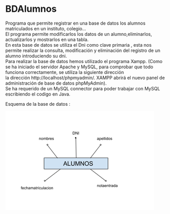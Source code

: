 # BDAlumnos

Programa que permite registrar en una base de datos los alumnos matriculados en un instituto, colegio...  
El programa permite modificarlos los datos de un alumno,eliminarlos, actualizarlos y mostrarlos en una tabla.  
En esta base de datos se utiliza el Dni como clave primaria , esta nos permite realizar la consulta, modificación y eliminación del registro de un alumno introduciendo su dni.  
Para realizar la base de datos hemos utilizado el programa Xampp.
(Como se ha iniciado el servidor Apache y MySQL, para comprobar que todo funciona correctamente, se utiliza la siguiente dirección  
la dirección http://localhost/phpmyadmin/.  XAMPP abrirá el nuevo panel de administración de base de datos phpMyAdmin).  
Se ha requerido de un MySQL connector para poder trabajar  con MySQL escribiendo el codigo en Java.

Esquema de la base de datos :

![Esquema de la base de datos](https://github.com/patriciamv97/BDAlumnos/blob/main/patri/imagenes/alumnos.PNG)  
